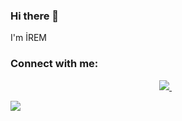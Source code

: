 ### Hi there 👋


I'm İREM 

### Connect with me:

<p align='center'>
 
  <a href="https://www.linkedin.com/in/irem-tekta%C5%9F-721509202/">
    <img src="https://img.shields.io/badge/linkedin-%230077B5.svg?&style=for-the-badge&logo=linkedin&logoColor=white" />
  </a>&nbsp;&nbsp;


 ![](https://komarev.com/ghpvc/?username=your-github-iremtkts&color=ff69b4) 




<!--
**iremtkts/iremtkts** is a ✨ _special_ ✨ repository because its `README.md` (this file) appears on your GitHub profile.

Here are some ideas to get you started:

- 🔭 I’m currently working on ...
- 🌱 I’m currently learning ...
- 👯 I’m looking to collaborate on ...
- 🤔 I’m looking for help with ...
- 💬 Ask me about ...
- 📫 How to reach me: ...
- 😄 Pronouns: ...
- ⚡ Fun fact: ...
-->
